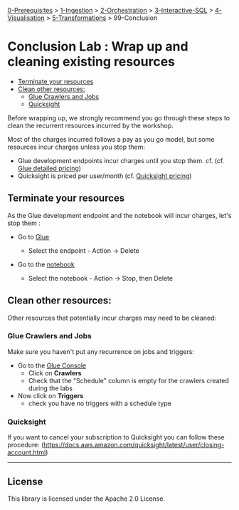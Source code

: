 [0-Prerequisites](../00_Prerequisites/README.md) > [1-Ingestion](../01_ingestion_with_glue/README.md) > [2-Orchestration](../02_orchestration/README.md) > [3-Interactive-SQL](../03_interactive_sql_queries/README.md) > [4-Visualisation](../04_visualization_and_reporting/README.md) > [5-Transformations](../05_transformations/README.md) > 99-Conclusion

# Conclusion Lab : Wrap up and cleaning existing resources

- [Terminate your resources](#terminate-your-resources)
- [Clean other resources:](#clean-other-resources)
  - [Glue Crawlers and Jobs](#glue-crawlers-and-jobs)
  - [Quicksight](#quicksight)

Before wrapping up, we strongly recommend you go through these steps to clean the recurrent resources incurred by the workshop.

Most of the charges incurred follows a pay as you go model, but some resources incur charges unless you stop them:

- Glue development endpoints incur charges until you stop them. cf. (cf. [Glue detailed pricing](https://aws.amazon.com/glue/pricing/))
- Quicksight is priced per user/month (cf. [Quicksight pricing](https://aws.amazon.com/quicksight/pricing/))


## Terminate your resources

As the Glue development endpoint and the notebook will incur charges, let's stop them : 

* Go to [Glue](https://console.aws.amazon.com/glue/home?region=us-east-1#etl:tab=devEndpoints)
    * Select the endpoint - Action -> Delete

* Go to the [notebook](https://console.aws.amazon.com/glue/home?region=us-east-1#etl:tab=notebooks)
    * Select the notebook - Action -> Stop, then Delete

## Clean other resources:

Other resources that potentially incur charges may need to be cleaned:

### Glue Crawlers and Jobs

Make sure you haven't put any recurrence on jobs and triggers:

* Go to the [Glue Console](https://console.aws.amazon.com/glue/)
    * Click on **Crawlers**
    * Check that the "Schedule" column is empty for the crawlers created during the labs
* Now click on **Triggers**
    * check you have no triggers with a schedule type

### Quicksight

If you want to cancel your subscription to Quicksight you can follow these procedure: (https://docs.aws.amazon.com/quicksight/latest/user/closing-account.html)

---
## License

This library is licensed under the Apache 2.0 License. 

